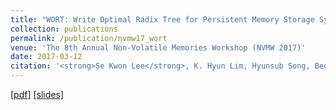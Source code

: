 ```yaml
---
title: "WORT: Write Optimal Radix Tree for Persistent Memory Storage Systems"
collection: publications
permalink: /publication/nvmw17_wort
venue: 'The 8th Annual Non-Volatile Memories Workshop (NVMW 2017)'
date: 2017-03-12
citation: '<strong>Se Kwon Lee</strong>, K. Hyun Lim, Hyunsub Song, Beomseok Nam, and Sam H. Noh. <i>The 8th Annual Non-Volatile Memories Workshop</i> (<strong>NVMW 2017</strong>, <span style="color:red">Extended abstract of FAST 2017 paper</span>).'
---
```

[[pdf]](http://sekwonlee.github.io/files/nvmw17_wort.pdf)
[[slides]](http://sekwonlee.github.io/files/nvmw17_wort_slide.pdf)
